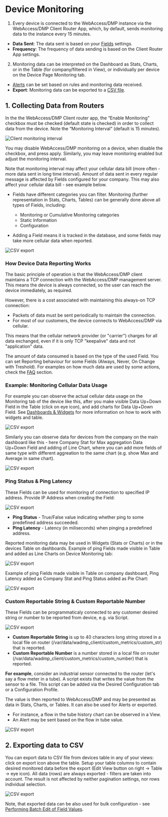 # Device Monitoring

1. Every device is connected to the WebAccess/DMP instance via the WebAccess/DMP Client Router App, which, by default, sends monitoring data to the instance every 15 minutes.

- **Data Sent**: The data sent is based on your [Fields](/gen3/explanations/device%20management/#_2-fields) settings.
- **Frequency**: The frequency of data sending is based on the Client Router App settings.

2. Monitoring data can be interpreted on the Dashboard as Stats, Charts, or in the Table (for company/filtered in View), or individually per device on the Device Page Monitoring tab. 

- [Alerts](/gen3/explanations/alerts/) can be set based on rules and monitoring data received.
- **Export**: Monitoring data can be exported to a [CSV file](/gen3/explanations/device%20monitoring/#_2-exporting-data-to-csv).


## 1. Collecting Data from Routers

In the the WebAccess/DMP Client router app, the “Enable Monitoring” checkbox must be checked (default state is checked) in order to collect data from the device. Note the “Monitoring Interval” (default is 15 minutes).

![Client monitoring interval](../images/monitoring/dmp-client1.png)

You may disable WebAccess/DMP monitoring on a device, when disable the checkbox, and press apply. Similarly, you may leave monitoring enabled but adjust the monitoring interval.

Note that monitoring interval may affect your cellular data bill (more often - more data sent in long time interval).
Amount of data sent in every regular message is affected by Fields configured for your company. This may also affect your cellular data bill - see example below.

* Fields have different categories you can filter. Monitoring (further representation in Stats, Charts, Tables) can be generally done above all types of Fields, including:

   - Monitoring or Cumulative Monitoring categories
   - Static Information
   - Configuration

- Adding a Field means it is tracked in the database, and some fields may take more cellular data when reported.


![CSV export](../images/monitoring/field-cat.png)

### How Device Data Reporting Works

The basic principle of operation is that the WebAccess/DMP client maintains a TCP connection with the WebAccess/DMP management server. This means the device is always connected, so the user can reach the device immediately, as required.

However, there is a cost associated with maintaining this always-on TCP connection:

- Packets of data must be sent periodically to maintain the connection.
- For most of our customers, the device connects to WebAccess/DMP via cellular.

This means that the cellular network provider (or "carrier") charges for all data exchanged, even if it is only TCP "keepalive" data and not "application" data.

The amount of data consumed is based on the type of the used Field. You can set Reporting behaviour for some Fields (Always, Never, On Change with Treshold). For examples on how much data are used by some actions, check the [FAQ](/gen3/explanations/faq/) section.

### Example: Monitoring Cellular Data Usage

For example you can observe the actual cellular data usage on the Monitoring tab of the device like this, after you make visible Data Up+Down Field in the Table (click on eye icon), and add charts for Data Up+Down Field. See [Dashboards & Widgets](/gen3/explanations/dashboards%20&%20Widgets/) for more information on how to work with widgets and table.

![CSV export](../images/monitoring/data-device.png)

Similarly you can observe data for devices from the company on the main dashboard like this - here Company Stat for Max aggregation Data Up+Down Field and adding of Line Chart, where you can add more fields of same type with different aggreation to the same chart (e.g. show Max and Average in same chart).

![CSV export](../images/monitoring/data-dash.png)

### Ping Status & Ping Latency

These Fields can be used for monitoring of connection to specified IP address. Provide IP Address when creating the Field:

![CSV export](../images/monitoring/ping.png)

- **Ping Status** - True/False value indicating whether ping to some predefined address succeeded.
- **Ping Latency** - Latency (in miliseconds) when pinging a predefined address.

Reported monitoring data may be used in Widgets (Stats or Charts) or in the devices Table on dashboards.
Example of ping Fields made visible in Table and added as Line Charts on Device Monitoring tab:

![CSV export](../images/monitoring/ping-device.png)

Example of ping Fields made visible in Table on company dashboard, Ping Latency added as Company Stat and Ping Status added as Pie Chart:

![CSV export](../images/monitoring/ping-dash.png)

### Custom Reportable String & Custom Reportable Number

These Fields can be programmaticaly connected to any customer desired string or number to be reported from device, e.g. via Script.

![CSV export](../images/monitoring/cust-reportable.png)

- **Custom Reportable String** is up to 40 characters long string stored in a local file on router (/var/data/wadmp_client/custom_metrics/custom_str) that is reported.
- **Custom Reportable Number** is a number stored in a local file on router (/var/data/wadmp_client/custom_metrics/custom_number) that is reported.
  


 **For example**, consider an industrial sensor connected to the router (let's say a flow meter in a tube). A script exists that writes the value from the sensor to a file. This script can be added via the Desired Configuration tab or a Configuration Profile.
  
  The value is then reported to WebAccess/DMP and may be presented as data in Stats, Charts, or Tables. It can also be used for Alerts or exported.

  - For instance, a flow in the tube history chart can be observed in a View.
  - An Alert may be sent based on the flow in tube value.

![CSV export](../images/monitoring/cust-ex.png)

## 2. Exporting data to CSV

You can export data to CSV file from devices table in any of your views: click on export icon above the table. Setup your table columns to contain desired monitored data before the export (Edit View button on right -> Table -> eye icon). All data (rows) are always exported - filters are taken into account. The result is not affected by neither pagination settings, nor rows individual selection.

![CSV export](../images/monitoring/csv-export.png)

Note, that exported data can be also used for bulk configuration - see [Performing Batch Edit of Field Values](/gen3/explanations/device%20management/#performing-batch-edit-of-field-values).
